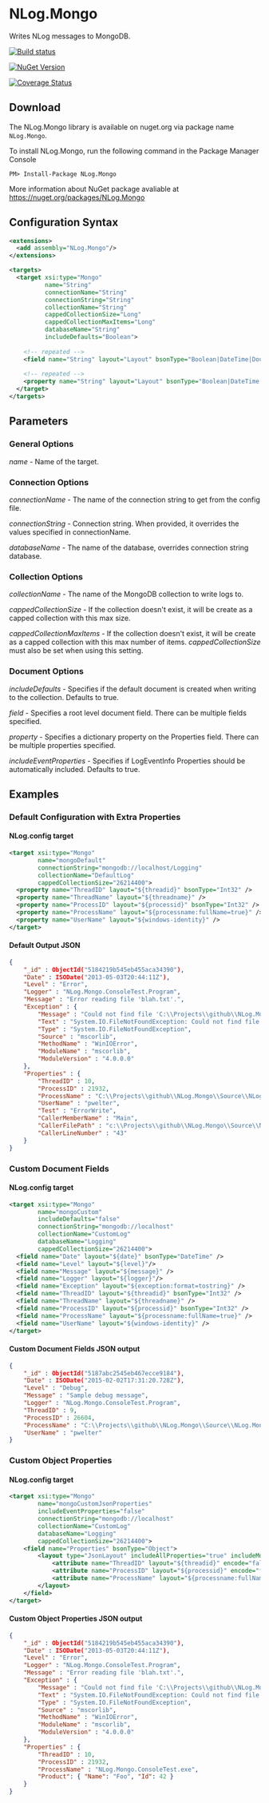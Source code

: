 # NLog.Mongo

Writes NLog messages to MongoDB.

[![Build status](https://github.com/loresoft/NLog.Mongo/workflows/Build/badge.svg)](https://github.com/loresoft/NLog.Mongo/actions)

[![NuGet Version](https://img.shields.io/nuget/v/NLog.Mongo.svg?style=flat-square)](https://www.nuget.org/packages/NLog.Mongo/) 

[![Coverage Status](https://coveralls.io/repos/github/loresoft/NLog.Mongo/badge.svg?branch=master)](https://coveralls.io/github/loresoft/NLog.Mongo?branch=master)

## Download

The NLog.Mongo library is available on nuget.org via package name `NLog.Mongo`.

To install NLog.Mongo, run the following command in the Package Manager Console

    PM> Install-Package NLog.Mongo
    
More information about NuGet package avaliable at
<https://nuget.org/packages/NLog.Mongo>

## Configuration Syntax

```xml
<extensions>
  <add assembly="NLog.Mongo"/>
</extensions>

<targets>
  <target xsi:type="Mongo"
          name="String"
          connectionName="String"
          connectionString="String"
          collectionName="String"
          cappedCollectionSize="Long"
          cappedCollectionMaxItems="Long"
          databaseName="String"
          includeDefaults="Boolean">
    
    <!-- repeated --> 
    <field name="String" layout="Layout" bsonType="Boolean|DateTime|Double|Int32|Int64|String"  />
    
    <!-- repeated --> 
    <property name="String" layout="Layout" bsonType="Boolean|DateTime|Double|Int32|Int64|String"  />
  </target>
</targets>
```

## Parameters

### General Options

_name_ - Name of the target.

### Connection Options

_connectionName_ - The name of the connection string to get from the config file. 

_connectionString_ - Connection string. When provided, it overrides the values specified in connectionName. 

_databaseName_ - The name of the database, overrides connection string database.

### Collection Options
_collectionName_ - The name of the MongoDB collection to write logs to.  

_cappedCollectionSize_ - If the collection doesn't exist, it will be create as a capped collection with this max size.

_cappedCollectionMaxItems_ - If the collection doesn't exist, it will be create as a capped collection with this max number of items.  _cappedCollectionSize_ must also be set when using this setting.

### Document Options

_includeDefaults_ - Specifies if the default document is created when writing to the collection.  Defaults to true.

_field_ - Specifies a root level document field. There can be multiple fields specified.

_property_ - Specifies a dictionary property on the Properties field. There can be multiple properties specified.

_includeEventProperties_ - Specifies if LogEventInfo Properties should be automatically included.  Defaults to true.

## Examples

### Default Configuration with Extra Properties

#### NLog.config target

```xml
<target xsi:type="Mongo"
        name="mongoDefault"
        connectionString="mongodb://localhost/Logging"
        collectionName="DefaultLog"
        cappedCollectionSize="26214400">
  <property name="ThreadID" layout="${threadid}" bsonType="Int32" />
  <property name="ThreadName" layout="${threadname}" />
  <property name="ProcessID" layout="${processid}" bsonType="Int32" />
  <property name="ProcessName" layout="${processname:fullName=true}" />
  <property name="UserName" layout="${windows-identity}" />
</target>
```

#### Default Output JSON

```JSON
{
    "_id" : ObjectId("5184219b545eb455aca34390"),
    "Date" : ISODate("2013-05-03T20:44:11Z"),
    "Level" : "Error",
    "Logger" : "NLog.Mongo.ConsoleTest.Program",
    "Message" : "Error reading file 'blah.txt'.",
    "Exception" : {
        "Message" : "Could not find file 'C:\\Projects\\github\\NLog.Mongo\\Source\\NLog.Mongo.ConsoleTest\\bin\\Debug\\blah.txt'.",
        "Text" : "System.IO.FileNotFoundException: Could not find file 'C:\\Projects\\github\\NLog.Mongo\\Source\\NLog.Mongo.ConsoleTest\\bin\\Debug\\blah.txt' ...",
        "Type" : "System.IO.FileNotFoundException",
        "Source" : "mscorlib",
        "MethodName" : "WinIOError",
        "ModuleName" : "mscorlib",
        "ModuleVersion" : "4.0.0.0"
    },
    "Properties" : {
        "ThreadID" : 10,
        "ProcessID" : 21932,
        "ProcessName" : "C:\\Projects\\github\\NLog.Mongo\\Source\\NLog.Mongo.ConsoleTest\\bin\\Debug\\NLog.Mongo.ConsoleTest.exe",
        "UserName" : "pwelter",
        "Test" : "ErrorWrite",
        "CallerMemberName" : "Main",
        "CallerFilePath" : "c:\\Projects\\github\\NLog.Mongo\\Source\\NLog.Mongo.ConsoleTest\\Program.cs",
        "CallerLineNumber" : "43"
    }
}
```

### Custom Document Fields

#### NLog.config target

```xml
<target xsi:type="Mongo"
        name="mongoCustom"
        includeDefaults="false"
        connectionString="mongodb://localhost"
        collectionName="CustomLog"
        databaseName="Logging"
        cappedCollectionSize="26214400">
  <field name="Date" layout="${date}" bsonType="DateTime" />
  <field name="Level" layout="${level}"/>
  <field name="Message" layout="${message}" />
  <field name="Logger" layout="${logger}"/>
  <field name="Exception" layout="${exception:format=tostring}" />
  <field name="ThreadID" layout="${threadid}" bsonType="Int32" />
  <field name="ThreadName" layout="${threadname}" />
  <field name="ProcessID" layout="${processid}" bsonType="Int32" />
  <field name="ProcessName" layout="${processname:fullName=true}" />
  <field name="UserName" layout="${windows-identity}" />
</target>
```

#### Custom Document Fields JSON output

```JSON
{
    "_id" : ObjectId("5187abc2545eb467ecce9184"),
    "Date" : ISODate("2015-02-02T17:31:20.728Z"),
    "Level" : "Debug",
    "Message" : "Sample debug message",
    "Logger" : "NLog.Mongo.ConsoleTest.Program",
    "ThreadID" : 9,
    "ProcessID" : 26604,
    "ProcessName" : "C:\\Projects\\github\\NLog.Mongo\\Source\\NLog.Mongo.ConsoleTest\\bin\\Debug\\v4.5\\NLog.Mongo.ConsoleTest.exe",
    "UserName" : "pwelter"
}
```

### Custom Object Properties

#### NLog.config target

```xml
<target xsi:type="Mongo"
        name="mongoCustomJsonProperties"
        includeEventProperties="false"
        connectionString="mongodb://localhost"
        collectionName="CustomLog"
        databaseName="Logging"
        cappedCollectionSize="26214400">
    <field name="Properties" bsonType="Object">
        <layout type="JsonLayout" includeAllProperties="true" includeMdlc="true" maxRecursionLimit="10">
            <attribute name="ThreadID" layout="${threadid}" encode="false" />
            <attribute name="ProcessID" layout="${processid}" encode="false" />
            <attribute name="ProcessName" layout="${processname:fullName=false}" />
        </layout>
    </field>
</target>
```

#### Custom Object Properties JSON output

```JSON
{
    "_id" : ObjectId("5184219b545eb455aca34390"),
    "Date" : ISODate("2013-05-03T20:44:11Z"),
    "Level" : "Error",
    "Logger" : "NLog.Mongo.ConsoleTest.Program",
    "Message" : "Error reading file 'blah.txt'.",
    "Exception" : {
        "Message" : "Could not find file 'C:\\Projects\\github\\NLog.Mongo\\Source\\NLog.Mongo.ConsoleTest\\bin\\Debug\\blah.txt'.",
        "Text" : "System.IO.FileNotFoundException: Could not find file 'C:\\Projects\\github\\NLog.Mongo\\Source\\NLog.Mongo.ConsoleTest\\bin\\Debug\\blah.txt' ...",
        "Type" : "System.IO.FileNotFoundException",
        "Source" : "mscorlib",
        "MethodName" : "WinIOError",
        "ModuleName" : "mscorlib",
        "ModuleVersion" : "4.0.0.0"
    },
    "Properties" : {
        "ThreadID" : 10,
        "ProcessID" : 21932,
        "ProcessName" : "NLog.Mongo.ConsoleTest.exe",
        "Product": { "Name": "Foo", "Id": 42 }
    }
}
```
